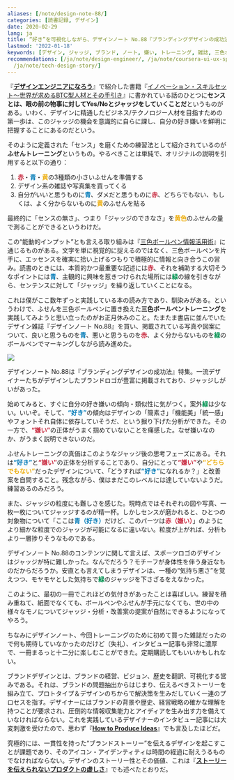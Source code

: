 ```yaml
---
aliases: [/note/design-note-88/]
categories: [読書記録, デザイン]
date: 2020-02-29
lang: ja
title: “好き”を可視化しながら、デザインノート No.88『ブランディングデザインの成功法』を読む
lastmod: '2022-01-18'
keywords: [デザイン, ジャッジ, ブランド, ノート, 嫌い, トレーニング, 雑誌, 三色ボールペン, 分析, 粒度]
recommendations: [/ja/note/design-engineer/, /ja/note/coursera-ui-ux-specialization/,
  /ja/note/tech-design-story/]
---
```


『**[デザインエンジニアになろう](/note/design-engineer/)**』で紹介した書籍『[イノベーション・スキルセット～世界が求めるBTC型人材とその手引き](https://amzn.to/2B8p6FR)』に書かれている話のひとつに**センスとは、眼の前の物事に対してYes/Noとジャッジをしていくことだ**というものがある。いわく、デザインに精通したビジネス/テクノロジー人材を目指すための第一歩は、このジャッジの機会を意識的に自らに課し、自分の好き嫌いを鮮明に把握することにあるのだという。

そのように定義された「センス」を磨くための練習法として紹介されているのが**ふせんトレーニング**というもの。やるべきことは単純で、オリジナルの説明を引用すると以下の通り：

1. <span style="font-weight: bold; color: #C7243A">赤</span>・<span style="font-weight: bold; color: #007AB7">青</span>・<span style="font-weight: bold; color: #EDAD0B">黄</span>の3種類の小さいふせんを準備する
2. デザイン系の雑誌や写真集を買ってくる
3. 自分がいいと思うものに<span style="font-weight: bold; color: #007AB7">青</span>、ダメだと思うものに<span style="font-weight: bold; color: #C7243A">赤</span>、どちらでもない、もしくは、よく分からないものに<span style="font-weight: bold; color: #EDAD0B">黄</span>のふせんを貼る

最終的に「センスの無さ」、つまり「ジャッジのできなさ」を<span style="font-weight: bold; color: #EDAD0B">黄色</span>のふせんの量で測ることができるというわけだ。

この“能動的インプット”とも言える取り組みは『[三色ボールペン情報活用術](https://amzn.to/3cilXEP)』に通じるものがある。文字を単に視覚的に捉えるのではなく、三色ボールペンを片手に、エッセンスを確実に拾い上げるつもりで積極的に情報と向き合うこの営み。読書のときには、本質的かつ最重要な記述には<span style="font-weight: bold; color: #C7243A">赤</span>、それを補助する大切そうなポイントには<span style="font-weight: bold; color: #007AB7">青</span>、主観的に興味を惹きつけられた場所には<span style="font-weight: bold; color: #009250">緑</span>の線を引きながら、センテンスに対して「ジャッジ」を繰り返していくことになる。

これは僕がここ数年ずっと実践している本の読み方であり、馴染みがある。というわけで、ふせんを三色ボールペンに置き換えた**三色ボールペントレーニング**を実践してみようと思い立ったのがお正月休みのこと。たまたま書店に並んでいたデザイン雑誌『デザインノート No.88』を買い、掲載されている写真や図案について、良いと思うものを<span style="font-weight: bold; color: #007AB7">青</span>、悪いと思うものを<span style="font-weight: bold; color: #C7243A">赤</span>、よく分からないものを<span style="font-weight: bold; color: #009250">緑</span>のボールペンでマーキングしながら読み進めた。

<a href="https://www.amazon.co.jp/%E3%83%87%E3%82%B6%E3%82%A4%E3%83%B3%E3%83%8E%E3%83%BC%E3%83%88-No-88-%E6%9C%80%E6%96%B0%E3%83%87%E3%82%B6%E3%82%A4%E3%83%B3%E3%81%AE%E8%A1%A8%E7%8F%BE%E3%81%A8%E6%80%9D%E8%80%83%E3%81%AE%E3%83%97%E3%83%AD%E3%82%BB%E3%82%B9%E3%82%92%E8%BF%BD%E3%81%86-SEIBUNDO-Mook/dp/4416519907/ref=as_li_ss_il?qid=1578184713&s=books&sr=1-1&linkCode=li3&tag=takuti-22&linkId=7ad9b4b522fdf560108bf3d6f493049d&language=ja_JP" target="_blank"><img border="0" src="//ws-fe.amazon-adsystem.com/widgets/q?_encoding=UTF8&ASIN=4416519907&Format=_SL250_&ID=AsinImage&MarketPlace=JP&ServiceVersion=20070822&WS=1&tag=takuti-22&language=ja_JP" ></a><img src="https://ir-jp.amazon-adsystem.com/e/ir?t=takuti-22&language=ja_JP&l=li3&o=9&a=4416519907" width="1" height="1" border="0" alt="" style="border:none !important; margin:0px !important;" />

デザインノート No.88は『ブランディングデザインの成功法』特集。一流デザイナーたちがデザインしたブランドロゴが豊富に掲載されており、ジャッジしがいがあった。

始めてみると、すぐに自分の好き嫌いの傾向・類似性に気がつく。案外<span style="font-weight: bold; color: #009250">緑</span>は少ない。いいぞ。そして、<span style="font-weight: bold; color: #007AB7">“好き”</span>の傾向はデザインの「簡素さ」「機能美」「統一感」やフォントそれ自体に依存していそうだ、という掘り下げた分析ができた。その一方で、<span style="font-weight: bold; color: #C7243A">“嫌い”</span>の正体がうまく掴めていないことを痛感した。なぜ嫌いなのか、がうまく説明できないのだ。

ふせんトレーニングの真価はこのようなジャッジ後の思考フェーズにある。それは<span style="font-weight: bold; color: #007AB7">“好き”</span>と<span style="font-weight: bold; color: #C7243A">“嫌い”</span>の正体を分析することであり、自分にとって<span style="font-weight: bold; color: #C7243A">“嫌い”</span>や<span style="font-weight: bold; color: #EDAD0B">“どちらでもない”</span>だったデザインについて、「どうすれば<span style="font-weight: bold; color: #007AB7">“好き”</span>になれるか？」と改善案を自問すること。残念ながら、僕はまだこのレベルには達していないようだ。練習あるのみだろう。

また、ジャッジの粒度にも難しさを感じた。現時点ではそれぞれの図や写真、一枚一枚についてジャッジするのが精一杯。しかしセンスが磨かれると、ひとつの対象物について「ここは<span style="font-weight: bold; color: #007AB7">青（好き）</span>だけど、このパーツは<span style="font-weight: bold; color: #C7243A">赤（嫌い）</span>」のようにより細かな粒度でのジャッジが可能になるに違いない。粒度が上がれば、分析もより一層捗りそうなものである。

デザインノート No.88のコンテンツに関して言えば、スポーツロゴのデザインはジャッジが特に難しかった。なんでだろう？モチーフが身体性を伴う身近なものだからだろうか。安直とも言えてしまうデザインは、一種の“気持ち悪さ”を覚えつつ、モヤモヤとした気持ちで<span style="font-weight: bold; color: #009250">緑</span>のジャッジを下さざるをえなかった。

このように、最初の一冊でこれほどの気付きがあったことは喜ばしい。練習を積み重ねて、紙面でなくても、ボールペンやふせんが手元になくても、世の中の様々なモノについてジャッジ・分析・改善案の提案が自然にできるようになってやろう。

ちなみにデザインノート、今回トレーニングのために初めて買った雑誌だったので何も期待していなかったのだけど（失礼）、インタビュー記事も非常に濃厚で、一冊まるっと十二分に楽しむことができた。定期購読してもいいかもしれない。

ブランドデザインとは、ブランドの経営、ビジョン、歴史を翻訳、可視化する営みである。それは、ブランドの問題抽出からはじまり、伝えるべきストーリーを組み立て、プロトタイプ＆デザインのちからで解決策を生みだしていく一連のプロセスを指す。デザイナーにはブランドの背景や歴史、経営戦略の確かな理解を持つことが要求され、圧倒的な情報収集能力とアイディアを生み出す力を備えていなければならない。これを実践しているデザイナーのインタビュー記事には大変刺激を受けたので、思わず『**[How to Produce Ideas](/note/technique-producing-ideas/)**』でも言及したほどだ。

究極的には、一貫性を持った“ブランドストーリー”を伝えるデザインを起こすことが課題であり、そのアイコン・アイデンティティは時間の経過に耐えうるものでなければならない。デザインのストーリー性とその価値、これは『**[ストーリーを伝えられないプロダクトの虚しさ](/note/tech-design-story/)**』でも述べたとおりだ。
